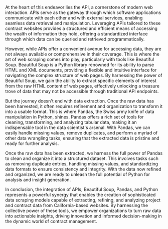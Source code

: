 At the heart of this endeavor lies the API, a cornerstone of modern web interaction. APIs serve as the gateway through which software applications communicate with each other and with external services, enabling seamless data retrieval and manipulation. Leveraging APIs tailored to these contract websites provides a structured and efficient means of accessing the wealth of information they hold, offering a standardized interface through which data can be queried and retrieved programmatically.

However, while APIs offer a convenient avenue for accessing data, they are not always available or comprehensive in their coverage. This is where the art of web scraping comes into play, particularly with tools like Beautiful Soup. Beautiful Soup is a Python library renowned for its ability to parse HTML and XML documents, providing a flexible and intuitive interface for navigating the complex structure of web pages. By harnessing the power of Beautiful Soup, we gain the ability to extract specific elements of interest from the raw HTML content of web pages, effectively unlocking a treasure trove of data that may not be accessible through traditional API endpoints.

But the journey doesn't end with data extraction. Once the raw data has been harvested, it often requires refinement and organization to transform it into a usable format. This is where Pandas, the Swiss army knife of data manipulation in Python, shines. Pandas offers a rich set of tools for cleaning, transforming, and analyzing tabular data, making it an indispensable tool in the data scientist's arsenal. With Pandas, we can easily handle missing values, remove duplicates, and perform a myriad of other data wrangling tasks, ensuring that the extracted data is pristine and ready for further analysis.

Once the raw data has been extracted, we harness the full power of Pandas to clean and organize it into a structured dataset. This involves tasks such as removing duplicate entries, handling missing values, and standardizing data formats to ensure consistency and integrity. With the data now refined and organized, we are ready to unleash the full potential of Python for analysis and insight generation.

In conclusion, the integration of APIs, Beautiful Soup, Pandas, and Python represents a powerful synergy that enables the creation of sophisticated data scraping models capable of extracting, refining, and analyzing project and contract data from California-based websites. By harnessing the collective power of these tools, we empower organizations to turn raw data into actionable insights, driving innovation and informed decision-making in the dynamic world of contract management.
